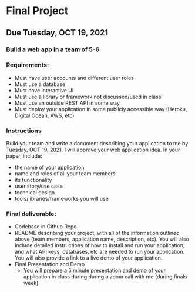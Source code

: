 # Final Project

## Due Tuesday, OCT 19, 2021

### Build a web app in a team of 5-6

### Requirements:
* Must have user accounts and different user roles
* Must use a database
* Must have interactive UI
* Must use a library or framework not discussed/used in class
* Must use an outside REST API in some way
* Must deploy your application in some publicly accessible way (Heroku, Digital Ocean, AWS, etc)

### Instructions
Build your team and write a document describing your application to me by Tuesday, OCT 19, 2021. I will approve your web application idea. In your paper, include:
* the name of your application
* name and roles of all your team members
* its functionality
* user story/use case
* technical design 
* tools/libraries/frameworks you will use

### Final deliverable:
* Codebase in Github Repo
* README describing your project, with all of the information outlined above (team members, application name, description, etc). You will also include detailed instructions of how to install and run your application, and what API keys, databases, etc are needed to run your application. You will also provide a link to a live demo of your application.
* Final Presentation and Demo
  * You will prepare a 5 minute presentation and demo of your application in class during during a zoom call with me (during finals week)
